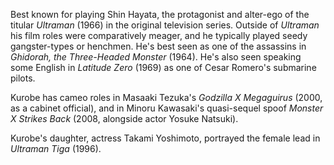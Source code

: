 <!-- Susumu Kurobe -->

Best known for playing Shin Hayata, the protagonist and alter-ego of the titular _Ultraman_ (1966) in the original television series. Outside of _Ultraman_ his film roles were comparatively meager, and he typically played seedy gangster-types or henchmen. He's best seen as one of the assassins in _Ghidorah, the Three-Headed Monster_ (1964). He's also seen speaking some English in _Latitude Zero_ (1969) as one of Cesar Romero's submarine pilots.

Kurobe has cameo roles in Masaaki Tezuka's _Godzilla X Megaguirus_ (2000, as a cabinet official), and in Minoru Kawasaki's quasi-sequel spoof _Monster X Strikes Back_ (2008, alongside actor Yosuke Natsuki).

Kurobe's daughter, actress Takami Yoshimoto, portrayed the female lead in _Ultraman Tiga_ (1996).